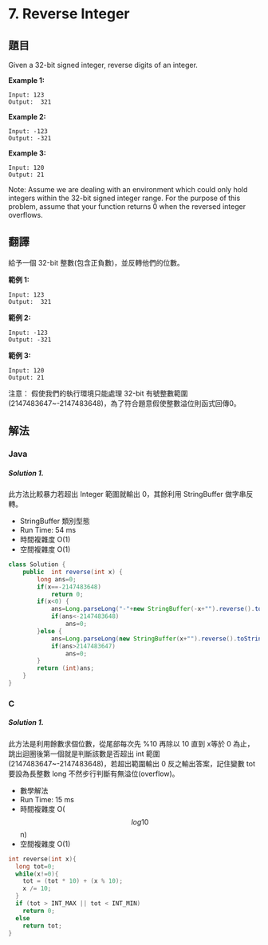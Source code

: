 # 7. Reverse Integer 

## 題目

Given a 32-bit signed integer, reverse digits of an integer.

**Example 1:**
```
Input: 123
Output:  321
```
**Example 2:**
```
Input: -123
Output: -321
```
**Example 3:**
```
Input: 120
Output: 21
```

Note:
Assume we are dealing with an environment which could only hold integers within the 32-bit signed integer range. For the purpose of this problem, assume that your function returns 0 when the reversed integer overflows.

## 翻譯

給予一個 32-bit 整數(包含正負數)，並反轉他們的位數。

**範例 1:**
```
Input: 123
Output:  321
```
**範例 2:**
```
Input: -123
Output: -321
```
**範例 3:**
```
Input: 120
Output: 21
```

注意：
假使我們的執行環境只能處理 32-bit 有號整數範圍(2147483647~-2147483648)，為了符合題意假使整數溢位則函式回傳0。


## 解法

### Java 

##### Solution 1.

此方法比較暴力若超出 Integer 範圍就輸出 0，其餘利用 StringBuffer 做字串反轉。

- StringBuffer 類別型態
- Run Time: 54 ms
- 時間複雜度 O(1)
- 空間複雜度 O(1)

```java
class Solution {
    public  int reverse(int x) {
		long ans=0;
		if(x==-2147483648)
			return 0;
		if(x<0) {
			ans=Long.parseLong("-"+new StringBuffer(-x+"").reverse().toString());
			if(ans<-2147483648)
				ans=0;
		}else {
			ans=Long.parseLong(new StringBuffer(x+"").reverse().toString());
			if(ans>2147483647)
				ans=0;
		}
		return (int)ans;
    }
}
```



### C

##### Solution 1.

此方法是利用餘數求個位數，從尾部每次先 %10 再除以 10 直到 x等於 0 為止，跳出迴圈後第一個就是判斷該數是否超出 int 範圍(2147483647~-2147483648)，若超出範圍輸出 0 反之輸出答案，記住變數 tot 要設為長整數 long 不然步行判斷有無溢位(overflow)。

- 數學解法
- Run Time: 15 ms
- 時間複雜度 O($$log10$$n)
- 空間複雜度 O(1)

```c
int reverse(int x){
  long tot=0;
  while(x!=0){
    tot = (tot * 10) + (x % 10);
    x /= 10;
  }
  if (tot > INT_MAX || tot < INT_MIN)
    return 0;
  else
    return tot;
}
```


